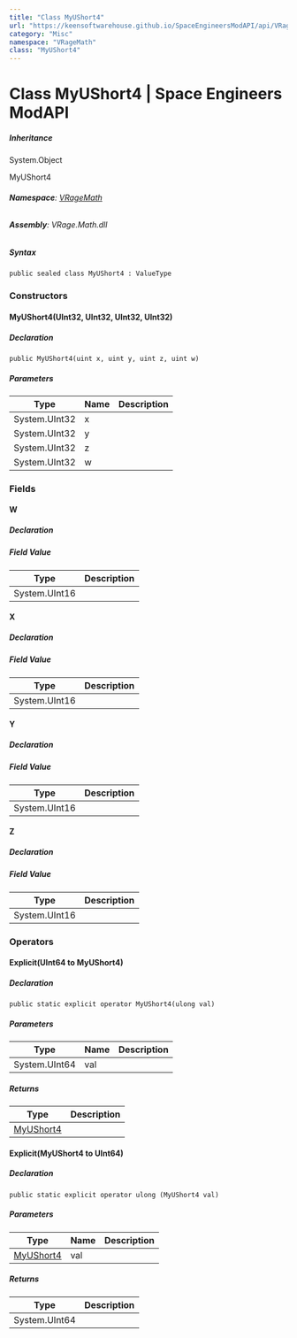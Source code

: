 ```yaml
---
title: "Class MyUShort4"
url: "https://keensoftwarehouse.github.io/SpaceEngineersModAPI/api/VRageMath.MyUShort4.html"
category: "Misc"
namespace: "VRageMath"
class: "MyUShort4"
---
```


# Class MyUShort4 | Space Engineers ModAPI

##### Inheritance

System.Object

MyUShort4

###### **Namespace**: [VRageMath](https://keensoftwarehouse.github.io/SpaceEngineersModAPI/api/VRageMath.html)

###### **Assembly**: VRage.Math.dll

##### Syntax

```
public sealed class MyUShort4 : ValueType
```

### Constructors

#### MyUShort4(UInt32, UInt32, UInt32, UInt32)

##### Declaration

```
public MyUShort4(uint x, uint y, uint z, uint w)
```

##### Parameters

| Type | Name | Description |
| --- | --- | --- |
| System.UInt32 | x   |     |
| System.UInt32 | y   |     |
| System.UInt32 | z   |     |
| System.UInt32 | w   |     |

### Fields

#### W

##### Declaration

##### Field Value

| Type | Description |
| --- | --- |
| System.UInt16 |     |

#### X

##### Declaration

##### Field Value

| Type | Description |
| --- | --- |
| System.UInt16 |     |

#### Y

##### Declaration

##### Field Value

| Type | Description |
| --- | --- |
| System.UInt16 |     |

#### Z

##### Declaration

##### Field Value

| Type | Description |
| --- | --- |
| System.UInt16 |     |

### Operators

#### Explicit(UInt64 to MyUShort4)

##### Declaration

```
public static explicit operator MyUShort4(ulong val)
```

##### Parameters

| Type | Name | Description |
| --- | --- | --- |
| System.UInt64 | val |     |

##### Returns

| Type | Description |
| --- | --- |
| [MyUShort4](https://keensoftwarehouse.github.io/SpaceEngineersModAPI/api/VRageMath.MyUShort4.html) |     |

#### Explicit(MyUShort4 to UInt64)

##### Declaration

```
public static explicit operator ulong (MyUShort4 val)
```

##### Parameters

| Type | Name | Description |
| --- | --- | --- |
| [MyUShort4](https://keensoftwarehouse.github.io/SpaceEngineersModAPI/api/VRageMath.MyUShort4.html) | val |     |

##### Returns

| Type | Description |
| --- | --- |
| System.UInt64 |     |